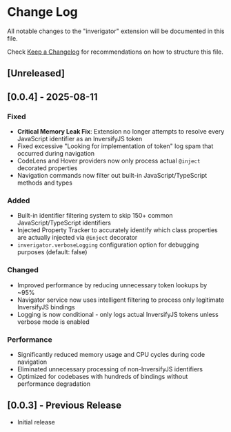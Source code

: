# Change Log

All notable changes to the "inverigator" extension will be documented in this file.

Check [Keep a Changelog](http://keepachangelog.com/) for recommendations on how to structure this file.

## [Unreleased]

## [0.0.4] - 2025-08-11

### Fixed
- **Critical Memory Leak Fix**: Extension no longer attempts to resolve every JavaScript identifier as an InversifyJS token
- Fixed excessive "Looking for implementation of token" log spam that occurred during navigation
- CodeLens and Hover providers now only process actual `@inject` decorated properties
- Navigation commands now filter out built-in JavaScript/TypeScript methods and types

### Added
- Built-in identifier filtering system to skip 150+ common JavaScript/TypeScript identifiers
- Injected Property Tracker to accurately identify which class properties are actually injected via `@inject` decorator
- `inverigator.verboseLogging` configuration option for debugging purposes (default: false)

### Changed
- Improved performance by reducing unnecessary token lookups by ~95%
- Navigator service now uses intelligent filtering to process only legitimate InversifyJS bindings
- Logging is now conditional - only logs actual InversifyJS tokens unless verbose mode is enabled

### Performance
- Significantly reduced memory usage and CPU cycles during code navigation
- Eliminated unnecessary processing of non-InversifyJS identifiers
- Optimized for codebases with hundreds of bindings without performance degradation

## [0.0.3] - Previous Release

- Initial release